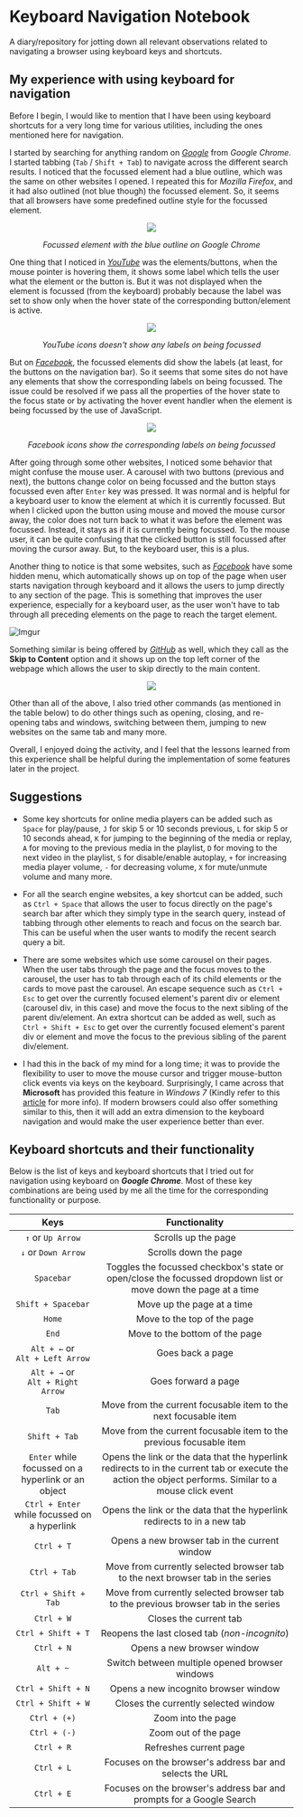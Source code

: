 # Keyboard Navigation Notebook

A diary/repository for jotting down all relevant observations related to navigating a browser using keyboard keys and shortcuts.

## My experience with using keyboard for navigation

Before I begin, I would like to mention that I have been using keyboard shortcuts for a very long time for various utilities, including the ones mentioned here for navigation.

I started by searching for anything random on _[Google](https://google.com)_ from _Google Chrome_. I started tabbing (`Tab` / `Shift + Tab`) to navigate across the different search results. I noticed that the focussed element had a blue outline, which was the same on other websites I opened. I repeated this for _Mozilla Firefox_, and it had also outlined (not blue though) the focussed element. So, it seems that all browsers have some predefined outline style for the focussed element. 

<p align="center">
  <img src="https://i.imgur.com/vSTy7XT.png">
  <p align="center"><i>Focussed element with the blue outline on Google Chrome</i></p>
</p>

One thing that I noticed in _[YouTube](https://youtube.com)_ was the elements/buttons, when the mouse pointer is hovering them, it shows some label which tells the user what the element or the button is. But it was not displayed when the element is focussed (from the keyboard) probably because the label was set to show only when the hover state of the corresponding button/element is active.

<p align="center">
  <img src="https://i.imgur.com/nDX61vs.png">
  <p align="center"><i>YouTube icons doesn't show any labels on being focussed</i></p>
</p>

But on _[Facebook](https://facebook.com/)_, the focussed elements did show the labels (at least, for the buttons on the navigation bar). So it seems that some sites do not have any elements that show the corresponding labels on being focussed. The issue could be resolved if we pass all the properties of the hover state to the focus state or by activating the hover event handler when the element is being focussed by the use of JavaScript. 

<p align="center">
  <img src="https://i.imgur.com/JhPeLPj.png">
  <p align="center"><i>Facebook icons show the corresponding labels on being focussed</i></p>
</p>

After going through some other websites, I noticed some behavior that might confuse the mouse user. A carousel with two buttons (previous and next), the buttons change color on being focussed and the button stays focussed even after `Enter` key was pressed. It was normal and is helpful for a keyboard user to know the element at which it is currently focussed. But when I clicked upon the button using mouse and moved the mouse cursor away, the color does not turn back to what it was before the element was focussed. Instead, it stays as if it is currently being focussed. To the mouse user, it can be quite confusing that the clicked button is still focussed after moving the cursor away. But, to the keyboard user, this is a plus.

Another thing to notice is that some websites, such as _[Facebook](https://facebook.com/)_ have some hidden menu, which automatically shows up on top of the page when user starts navigation through keyboard and it allows the users to jump directly to any section of the page. This is something that improves the user experience, especially for a keyboard user, as the user won't have to tab through all preceding elements on the page to reach the target element.

![Imgur](https://i.imgur.com/nhEmsjh.png)

Something similar is being offered by _[GitHub](https://github.com)_ as well, which they call as the **Skip to Content** option and it shows up on the top left corner of the webpage which allows the user to skip directly to the main content. 

<p align="center">
  <img src="https://i.imgur.com/PjZxjwC.png">
</p>

Other than all of the above, I also tried other commands (as mentioned in the table below) to do other things such as opening, closing, and re-opening tabs and windows, switching between them, jumping to new websites on the same tab and many more.

Overall, I enjoyed doing the activity, and I feel that the lessons learned from this experience shall be helpful during the implementation of some features later in the project.

## Suggestions

- Some key shortcuts for online media players can be added such as `Space` for play/pause, `J` for skip 5 or 10 seconds previous, `L` for skip 5 or 10 seconds ahead, `K` for jumping to the beginning of the media or replay, `A` for moving to the previous media in the playlist, `D` for moving to the next video in the playlist, `S` for disable/enable autoplay, `+` for increasing media player volume, `-` for decreasing volume, `X` for mute/unmute volume and many more.

- For all the search engine websites, a key shortcut can be added, such as `Ctrl + Space` that allows the user to focus directly on the page's search bar after which they simply type in the search query, instead of tabbing through other elements to reach and focus on the search bar. This can be useful when the user wants to modify the recent search query a bit.

- There are some websites which use some carousel on their pages. When the user tabs through the page and the focus moves to the carousel, the user has to tab through each of its child elements or the cards to move past the carousel. An escape sequence such as `Ctrl + Esc` to get over the currently focused element's parent div or element (carousel div, in this case) and move the focus to the next sibling of the parent div/element. An extra shortcut can be added as well, such as `Ctrl + Shift + Esc` to get over the currently focused element's parent div or element and move the focus to the previous sibling of the parent div/element.

- I had this in the back of my mind for a long time; it was to provide the flexibility to user to move the mouse cursor and trigger mouse-button click events via keys on the keyboard. Surprisingly, I came across that **Microsoft** has provided this feature in _Windows 7_ (Kindly refer to this [article](https://support.microsoft.com/en-in/help/14204/windows-7-use-mouse-keys-to-move-mouse-pointer) for more info). If modern browsers could also offer something similar to this, then it will add an extra dimension to the keyboard navigation and would make the user experience better than ever.

## Keyboard shortcuts and their functionality

Below is the list of keys and keyboard shortcuts that I tried out for navigation using keyboard on ***Google Chrome***. Most of these key combinations are being used by me all the time for the corresponding functionality or purpose.

| Keys | Functionality |
| :---: | :---: |
| `↑` or `Up Arrow` | Scrolls up the page |
| `↓` or `Down Arrow` | Scrolls down the page |
| `Spacebar` | Toggles the focussed checkbox's state or open/close the focussed dropdown list or move down the page at a time |
| `Shift + Spacebar` | Move up the page at a time |
| `Home` | Move to the top of the page |
| `End` | Move to the bottom of the page |
| `Alt + ←` or <br> `Alt + Left Arrow` | Goes back a page |
| `Alt + →` or <br> `Alt + Right Arrow` | Goes forward a page |
| `Tab` | Move from the current focusable item to the next focusable item |
| `Shift + Tab` | Move from the current focusable item to the previous focusable item |
| `Enter` while focussed on a hyperlink or an object | Opens the link or the data that the hyperlink redirects to in the current tab or execute the action the object performs. Similar to a mouse click event |
| `Ctrl + Enter` while focussed on a hyperlink | Opens the link or the data that the hyperlink redirects to in a new tab |
| `Ctrl + T` | Opens a new browser tab in the current window |
| `Ctrl + Tab` | Move from currently selected browser tab to the next browser tab in the series |
| `Ctrl + Shift + Tab` | Move from currently selected browser tab to the previous browser tab in the series |
| `Ctrl + W` | Closes the current tab |
| `Ctrl + Shift + T` | Reopens the last closed tab (_non-incognito_) |
| `Ctrl + N` | Opens a new browser window |
| `Alt + ~` | Switch between multiple opened browser windows |
| `Ctrl + Shift + N` | Opens a new incognito browser window |
| `Ctrl + Shift + W` | Closes the currently selected window |
| `Ctrl + (+)` | Zoom into the page |
| `Ctrl + (-)` | Zoom out of the page |
| `Ctrl + R` | Refreshes current page |
| `Ctrl + L` | Focuses on the browser's address bar and selects the URL |
| `Ctrl + E` | Focuses on the browser's address bar and prompts for a Google Search |
